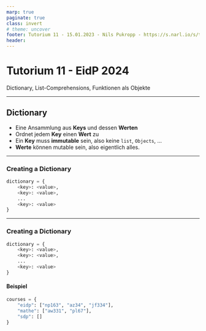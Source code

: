 ```yaml
---
marp: true
paginate: true
class: invert
# theme: uncover
footer: Tutorium 11 - 15.01.2023 - Nils Pukropp - https://s.narl.io/s/tutorium-11
header:
---
```


# Tutorium 11 - EidP 2024

Dictionary, List-Comprehensions, Funktionen als Objekte

---

## Dictionary

- Eine Ansammlung aus **Keys** und dessen **Werten**
- Ordnet jedem **Key** einen **Wert** zu
- Ein **Key** muss **immutable** sein, also keine `list`, `Objects`, ...
- **Werte** können mutable sein, also eigentlich alles.

---

### Creating a Dictionary

```python
dictionary = {
    <key>: <value>,
    <key>: <value>,
    ...
    <key>: <value>
}
```

---

### Creating a Dictionary

```python
dictionary = {
    <key>: <value>,
    <key>: <value>,
    ...
    <key>: <value>
}
```

#### Beispiel

```python
courses = {
    "eidp": ["np163", "az34", "jf334"],
    "mathe": ["aw331", "pl67"],
    "sdp": []
}
```